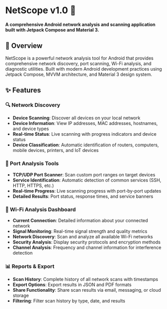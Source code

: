 # NetScope v1.0 📡

**A comprehensive Android network analysis and scanning application built with Jetpack Compose and Material 3.**

## 🚀 Overview

NetScope is a powerful network analysis tool for Android that provides comprehensive network discovery, port scanning, Wi-Fi analysis, and diagnostic utilities. Built with modern Android development practices using Jetpack Compose, MVVM architecture, and Material 3 design system.

## ✨ Features

### 🔍 Network Discovery
- **Device Scanning**: Discover all devices on your local network
- **Device Information**: View IP addresses, MAC addresses, hostnames, and device types
- **Real-time Status**: Live scanning with progress indicators and device status
- **Device Classification**: Automatic identification of routers, computers, mobile devices, printers, and IoT devices

### 🔧 Port Analysis Tools
- **TCP/UDP Port Scanner**: Scan custom port ranges on target devices
- **Service Identification**: Automatic detection of common services (SSH, HTTP, HTTPS, etc.)
- **Real-time Progress**: Live scanning progress with port-by-port updates
- **Detailed Results**: Port status, response times, and service banners

### 📶 Wi-Fi Analysis Dashboard
- **Current Connection**: Detailed information about your connected network
- **Signal Monitoring**: Real-time signal strength and quality metrics
- **Network Discovery**: Scan and analyze all available Wi-Fi networks
- **Security Analysis**: Display security protocols and encryption methods
- **Channel Analysis**: Frequency and channel information for interference detection

### 📊 Reports & Export
- **Scan History**: Complete history of all network scans with timestamps
- **Export Options**: Export results in JSON and PDF formats
- **Share Functionality**: Share scan results via email, messaging, or cloud storage
- **Filtering**: Filter scan history by type, date, and results
